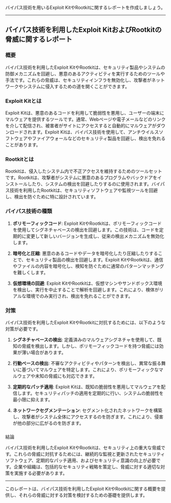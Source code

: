 バイパス技術を用いるExploit KitやRootkitに関するレポートを作成しましょう。

---

## バイパス技術を利用したExploit KitおよびRootkitの脅威に関するレポート

### 概要

バイパス技術を利用したExploit KitやRootkitは、セキュリティ製品やシステムの防御メカニズムを回避し、悪意のあるアクティビティを実行するためのツールや手法です。これらの脅威は、セキュリティインフラを無効化し、攻撃者がネットワークやシステムに侵入するための道を開くことができます。

### Exploit Kitとは

Exploit Kitは、悪意のあるコードを利用して脆弱性を悪用し、ユーザーの端末にマルウェアを提供するツールです。通常、Webページや電子メールなどのリンクを介して配信され、被害者がサイトにアクセスすると自動的にマルウェアがダウンロードされます。Exploit Kitは、バイパス技術を使用して、アンチウイルスソフトウェアやファイアウォールなどのセキュリティ製品を回避し、検出を免れることがあります。

### Rootkitとは

Rootkitは、侵入したシステム内で不正アクセスを維持するためのツールセットです。Rootkitは、攻撃者がシステムに悪意のあるプログラムやバックドアをインストールしたり、システムの検出を回避したりするのに使用されます。バイパス技術を利用したRootkitは、セキュリティソフトウェアや監視ツールを回避し、検出を防ぐために特に設計されています。

### バイパス技術の種類

1. **ポリモーフィックコード**: Exploit KitやRootkitは、ポリモーフィックコードを使用してシグネチャベースの検出を回避します。この技術は、コードを定期的に変更して新しいバージョンを生成し、従来の検出メカニズムを無効化します。

2. **暗号化と圧縮**: 悪意のあるコードやデータを暗号化したり圧縮したりすることで、セキュリティ製品の検出を回避します。Exploit KitやRootkitは、通信やファイルの内容を暗号化し、検知を防ぐために通常のパターンマッチングを難しくします。

3. **仮想環境の回避**: Exploit KitやRootkitは、仮想マシンやサンドボックス環境を検出し、実行を中止することで解析を回避します。これにより、検体がリアルな環境でのみ実行され、検出を免れることができます。

### 対策

バイパス技術を利用したExploit KitやRootkitに対抗するためには、以下のような対策が必要です。

1. **シグネチャベースの検出**: 定義済みのマルウェアシグネチャを使用して、既知の脅威を検出します。しかし、ポリモーフィックコードを持つ脅威には効果が薄い場合があります。

2. **行動ベースの検出**: 不審なアクティビティやパターンを検出し、異常な振る舞いに基づいてマルウェアを特定します。これにより、ポリモーフィックなマルウェアや未知の脅威にも対応できます。

3. **定期的なパッチ適用**: Exploit Kitは、既知の脆弱性を悪用してマルウェアを配信します。セキュリティパッチの適用を定期的に行い、システムの脆弱性を最小限に抑えます。

4. **ネットワークセグメンテーション**: セグメント化されたネットワークを構築し、攻撃者がシステム全体にアクセスするのを防ぎます。これにより、侵害が他の部分に広がるのを防ぎます。

###

 結論

バイパス技術を利用したExploit KitやRootkitは、セキュリティ上の重大な脅威です。これらの脅威に対抗するためには、継続的な監視と更新されたセキュリティソフトウェア、定期的なパッチ適用、およびセキュリティ意識の向上が必要です。企業や組織は、包括的なセキュリティ戦略を策定し、脅威に対する適切な対策を実施する必要があります。

---

このレポートは、バイパス技術を利用したExploit KitやRootkitに関する概要を提供し、それらの脅威に対する対策を検討するための基礎を提供します。